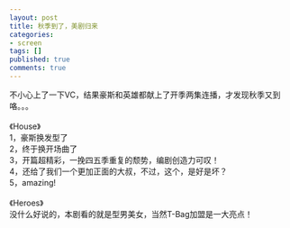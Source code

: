 ```yaml
---
layout: post
title: 秋季到了，美剧归来
categories:
- screen
tags: []
published: true
comments: true
---
```

<p>不小心上了一下VC，结果豪斯和英雄都献上了开季两集连播，才发现秋季又到咯。。。<br /><br />《House》<br />1，豪斯换发型了<br />2，终于换开场曲了<br />3，开篇超精彩，一挽四五季重复的颓势，编剧创造力可叹！<br />4，还给了我们一个更加正面的大叔，不过，这个，是好是坏？<br />5，amazing!<br /><br />《Heroes》<br />没什么好说的，本剧看的就是型男美女，当然T-Bag加盟是一大亮点！</p>
